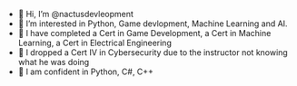 - 👋 Hi, I’m @nactusdevleopment
- 👀 I’m interested in Python, Game devlopment, Machine Learning and AI.
- 🌱 I have completed a Cert in Game Development, a Cert in Machine Learning, a Cert in Electrical Engineering
- 🌱 I dropped a Cert IV in Cybersecurity due to the instructor not knowing what he was doing
- 📖 I am confident in Python, C#, C++

